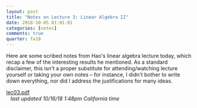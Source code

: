 ```yaml
---
layout: post
title: "Notes on Lecture 3: Linear Algebra II"
date: 2018-10-05 01:01:01
categories: [notes]
comments: true
quarter: fa18
---
```


Here are some scribed notes from Hao's linear algebra lecture today, which recap a few of the interesting results he mentioned. As a standard disclaimer, this isn't a proper substitute for attending/watching lecture yourself or taking your own notes – for instance, I didn't bother to write down everything, nor did I address the justifications for many ideas.

<a href="{{ site.url }}/notes/fa18/lec03.pdf" class="btn btn-warning post-btn-link">lec03.pdf</a>
<span class="desktop-hide"><br /></span><span class="mobile-hide">&nbsp;&nbsp;</span> <em>last updated 10/16/18 1:48pm California time</em>

<!--more-->
